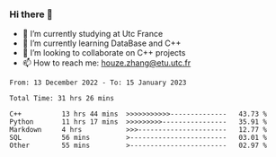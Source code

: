 ### Hi there 👋
- 🔭 I’m currently studying at Utc France
- 🌱 I’m currently learning DataBase and C++
- 👯 I’m looking to collaborate on C++ projects
- 📫 How to reach me: houze.zhang@etu.utc.fr

<!--START_SECTION:waka-->

```text
From: 13 December 2022 - To: 15 January 2023

Total Time: 31 hrs 26 mins

C++          13 hrs 44 mins  >>>>>>>>>>>--------------   43.73 %
Python       11 hrs 17 mins  >>>>>>>>>----------------   35.91 %
Markdown     4 hrs           >>>----------------------   12.77 %
SQL          56 mins         >------------------------   03.01 %
Other        55 mins         >------------------------   02.97 %
```

<!--END_SECTION:waka-->

